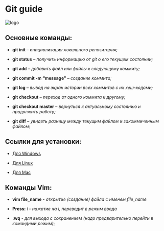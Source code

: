 # Git guide 
![logo](https://cs6.pikabu.ru/avatars/967/v967614-1715184107.jpg)
## Основные команды:

* **git init** – *инициализация локального репозитория;*

* **git status** – *получить информацию от git о 
его текущем состоянии;*

* **git add** – *добавить файл или файлы к следующему коммиту;*

* **git commit -m “message”** – *создание коммита;*

* **git log** – *вывод на экран истории всех коммитов с их хеш-кодами;*

* **git checkout** – *переход от одного коммита к другому;*

* **git checkout master** – *вернуться к актуальному состоянию и продолжить работу;*

* **git diff** – *увидеть разницу между текущим файлом и закоммиченным файлом;*

## Ссылки для установки:

* [Для Windows](https://git-scm.com/download/win)

* [Для Linux](https://git-scm.com/download/linux)

* [Для Mac](https://git-scm.com/download/mac)

## Команды Vim:



* **vim file_name** - *открытие (создание) файла с именем file_name*

* **Press: i** - *нажатие на i, переводит в режим ввода*


* **:wq** - *для выхода с сохранением (надо предварительно перейти в командный режим)*;

